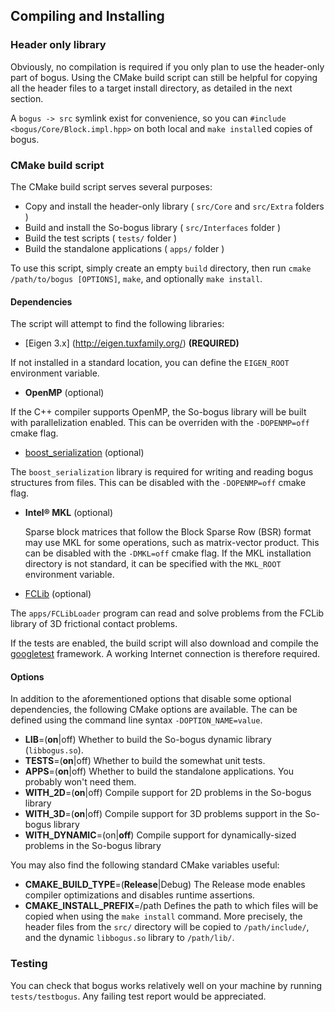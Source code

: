 ## Compiling and Installing

### Header only library
Obviously, no compilation is required if you only plan to use the header-only part of bogus.
Using the CMake build script can still be helpful for copying all the header files to a target
install directory, as detailed in the next section.

A `bogus -> src` symlink exist for convenience, so you can `#include <bogus/Core/Block.impl.hpp>`
on both local and `make install`ed copies of bogus.

### CMake build script

The CMake build script serves several purposes:

 - Copy and install the header-only library ( `src/Core` and `src/Extra` folders )
 - Build and install the So-bogus library ( `src/Interfaces` folder )
 - Build the test scripts ( `tests/` folder )
 - Build the standalone applications ( `apps/` folder )

To use this script, simply create an empty `build` directory, then run
 `cmake /path/to/bogus [OPTIONS]`, `make`, and optionally `make install`.

#### Dependencies

The script will attempt to find the following libraries:

 - [Eigen 3.x] (http://eigen.tuxfamily.org/) **(REQUIRED)**
   
 If not installed in a standard location, you can define the `EIGEN_ROOT` environment variable.
 - __OpenMP__ (optional)

 If the C++ compiler supports OpenMP, the So-bogus library will be built with parallelization enabled.
 This can be overriden with the `-DOPENMP=off` cmake flag.
 - [boost\_serialization](http://www.boost.org/) (optional)

  The `boost_serialization` library is required for writing and reading bogus structures from files.  This can be disabled with the `-DOPENMP=off` cmake flag.
 - __Intel® MKL__ (optional)

   Sparse block matrices that follow the Block Sparse Row (BSR) format may use MKL
   for some operations, such as matrix-vector product. This can be disabled with the `-DMKL=off` cmake flag. If the MKL installation directory is not standard, it can be specified with the `MKL_ROOT` environment variable.
 - [FCLib](http://fclib.gforge.inria.fr/) (optional)

  The `apps/FCLibLoader` program can read and solve problems from the FCLib 
  library of 3D frictional contact problems.

If the tests are enabled, the build script will also download and compile the [googletest](https://code.google.com/p/googletest/) framework. A working Internet connection is therefore required.
   
#### Options
  
In addition to the aforementioned options that disable some optional dependencies, 
the following CMake options are available. The can be defined using the  command line syntax `-DOPTION_NAME=value`.

 - __LIB__=(__on__|off)  Whether to build the So-bogus dynamic library (`libbogus.so`).
 - __TESTS__=(__on__|off)  Whether to build the somewhat unit tests.
 - __APPS__=(__on__|off)  Whether to build the standalone applications. You probably won't need them.
 - __WITH_2D__=(__on__|off) Compile support for 2D problems  in the So-bogus library
 - __WITH_3D__=(__on__|off) Compile support for 3D problems support in the So-bogus library
 - __WITH_DYNAMIC__=(on|__off__) Compile support for dynamically-sized problems in the So-bogus library
 
You may also find the following standard CMake variables useful:

 - __CMAKE\_BUILD\_TYPE__=(__Release__|Debug) The Release mode enables compiler optimizations and disables runtime assertions.
 - __CMAKE\_INSTALL\_PREFIX__=/path Defines the path to which files will be copied when using the `make install` command. More precisely, the header files from the `src/` directory will be copied to `/path/include/`, and the dynamic `libbogus.so` library to `/path/lib/`.

### Testing
You can check that bogus works relatively well on your machine by running `tests/testbogus`. Any failing test report would be appreciated.

